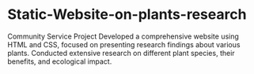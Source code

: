 # Static-Website-on-plants-research
 Community Service Project  Developed a comprehensive website using HTML and CSS, focused on presenting research findings about  various plants. Conducted extensive research on different plant species, their benefits, and ecological impact.
